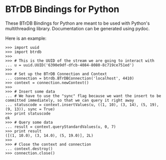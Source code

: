 BTrDB Bindings for Python
=========================
These BTrDB Bindings for Python are meant to be used with Python's multithreading library. Documentation can be generated using pydoc.

Here is an example:
```
>>> import uuid
>>> import btrdb
>>>
>>> # This is the UUID of the stream we are going to interact with
... u = uuid.UUID('6390e9df-dfcb-4084-8080-8c719ce751ed')
>>>
>>> # Set up the BTrDB Connection and Context
... connection = btrdb.BTrDBConnection('localhost', 4410)
>>> context = connection.newContext()
>>>
>>> # Insert some data
... # We have to use the "sync" flag because we want the insert to be committed immediately, so that we can query it right away
... statuscode = context.insertValues(u, ((1, 10), (3, 14), (5, 19), (9, 13)), sync = True)
>>> print statuscode
ok
>>> # Query some data
... result = context.queryStandardValues(u, 0, 7)
>>> print result
([(1, 10.0), (3, 14.0), (5, 19.0)], 2L)
>>>
>>> # Close the context and connection
... context.destroy()
>>> connection.close()
```
